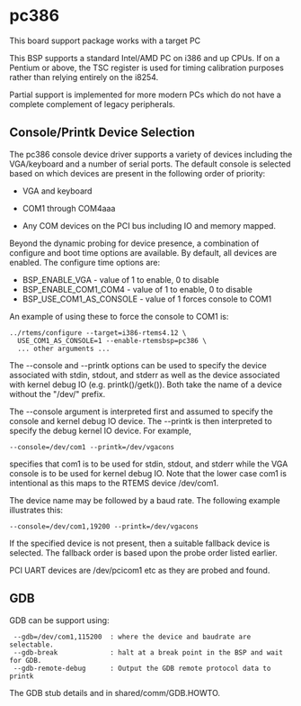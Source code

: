 pc386
=====

This board support package works with a target PC

This BSP supports a standard Intel/AMD PC on i386 and up CPUs. If on
a Pentium or above, the TSC register is used for timing calibration
purposes rather than relying entirely on the i8254.

Partial support is implemented for more modern PCs which do not have
a complete complement of legacy peripherals.


Console/Printk Device Selection
-------------------------------
The pc386 console device driver supports a variety of devices
including the VGA/keyboard and a number of serial ports. The
default console is selected based on which devices are present
in the following order of priority:

+ VGA and keyboard
+ COM1 through COM4aaa

+ Any COM devices on the PCI bus including IO and memory mapped.

Beyond the dynamic probing for device presence, a combination of
configure and boot time options are available. By default, all devices
are enabled. The configure time options are:

+ BSP_ENABLE_VGA - value of 1 to enable, 0 to disable
+ BSP_ENABLE_COM1_COM4 - value of 1 to enable, 0 to disable
+ BSP_USE_COM1_AS_CONSOLE - value of 1 forces console to COM1

An example of using these to force the console to COM1 is:

```shell
../rtems/configure --target=i386-rtems4.12 \
  USE_COM1_AS_CONSOLE=1 --enable-rtemsbsp=pc386 \
  ... other arguments ...
```

The --console and --printk options can be used to specify the
device associated with stdin, stdout, and stderr as well as
the device associated with kernel debug IO (e.g. printk()/getk()).
Both take the name of a device without the "/dev/" prefix.

The --console argument is interpreted first and assumed to
specify the console and kernel debug IO device. The --printk
is then interpreted to specify the debug kernel IO device.
For example,

```shell
--console=/dev/com1 --printk=/dev/vgacons
```

specifies that com1 is to be used for stdin, stdout, and stderr
while the VGA console is to be used for kernel debug IO.
Note that the lower case com1 is intentional as this maps to
the RTEMS device /dev/com1.

The device name may be followed by a baud rate. The following
example illustrates this:

```shell
--console=/dev/com1,19200 --printk=/dev/vgacons
```

If the specified device is not present, then a suitable fallback
device is selected. The fallback order is based upon the probe
order listed earlier.

PCI UART devices are /dev/pcicom1 etc as they are probed and found.

GDB
---

GDB can be support using:

```
 --gdb=/dev/com1,115200  : where the device and baudrate are selectable.
 --gdb-break             : halt at a break point in the BSP and wait for GDB.
 --gdb-remote-debug      : Output the GDB remote protocol data to printk
```

The GDB stub details and in shared/comm/GDB.HOWTO.
